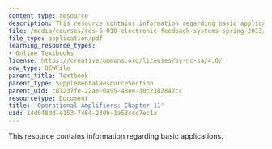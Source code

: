 ```yaml
---
content_type: resource
description: This resource contains information regarding basic applications.
file: /media/courses/res-6-010-electronic-feedback-systems-spring-2013/14d048dde1537464230b1a52ccc7ec1a_MITRES_6-010S13_chap11.pdf
file_type: application/pdf
learning_resource_types:
- Online Textbooks
license: https://creativecommons.org/licenses/by-nc-sa/4.0/
ocw_type: OCWFile
parent_title: Textbook
parent_type: SupplementalResourceSection
parent_uid: c87237fe-22ae-0a95-48ee-30c2382847cc
resourcetype: Document
title: 'Operational Amplifiers: Chapter 11'
uid: 14d048dd-e153-7464-230b-1a52ccc7ec1a
---
```

This resource contains information regarding basic applications.
